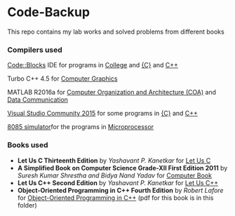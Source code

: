 # Code-Backup
This repo contains my lab works and solved problems from different books

### Compilers used
[Code::Blocks](http://www.codeblocks.org/) IDE for programs in [College](College) and [{C}]({C}) and [C++](C++)

Turbo C++ 4.5 for [Computer Graphics](College/Computer%20Graphics%20(CG))

MATLAB R2016a for [Computer Organization and Architecture (COA)](College/Computer%20Organization%20and%20Architecture%20(COA)) and [Data Communication](College/Data%20Communication)

[Visual Studio Community 2015](https://visualstudio.microsoft.com/vs/older-downloads/) for some programs in [{C}]({C}) and [C++](C++)

[8085 simulator](College/Microprocessor/8085)for the programs in [Microprocessor](College/Microprocessor)

### Books used
+ **Let Us C Thirteenth Edition** by *Yashavant P. Kanetkar* for [Let Us C]({C}/Let%20Us%20C)
+ **A Simplified Book on Computer Science Grade-XII First Edition 2011** by *Suresh Kumar Shrestha and Bidya Nand Yadav* for [Computer Book]({C}/Computer%20Book)
+ **Let Us C++ Second Edition** by *Yashavant P. Kanetkar* for [Let Us C++](C++/Let%20Us%20C++)
+ **Object-Oriented Programming in C++ Fourth Edition** by *Robert Lafore* for [Object-Oriented Programming in C++](C++/Object-Oriented%20Programming%20in%20C++) (pdf for this book is in this folder)

